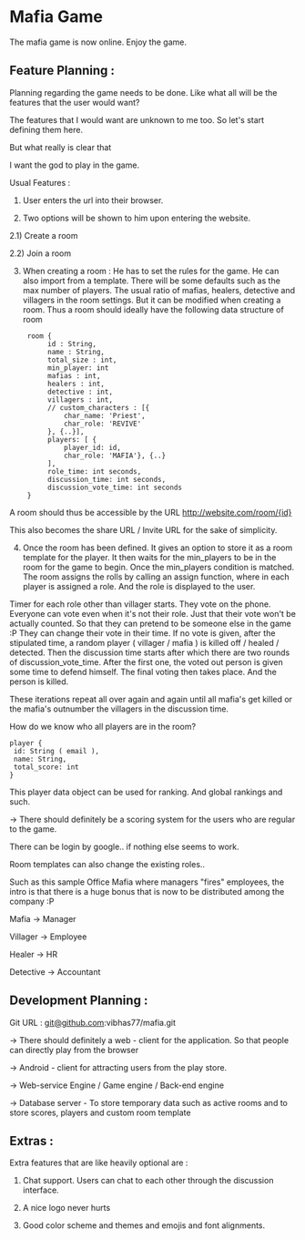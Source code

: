 # Mafia Game
The mafia game is now online. Enjoy the game.

## Feature Planning :

Planning regarding the game needs to be done. Like what all will be the features that the user would want?

The features that I would want are unknown to me too. So let's start defining them here.

But what really is clear that

I want the god to play in the game.

Usual Features :

1) User enters the url into their browser.

2) Two options will be shown to him upon entering the website.

2.1) Create a room

2.2) Join a room

3) When creating a room : He has to set the rules for the game. He can also import from a template. There will be some defaults such as the max number of players. The usual ratio of mafias, healers, detective and villagers in the room settings. But it can be modified when creating a room. Thus a room should ideally have the following data structure of room

        room {
             id : String,
             name : String,
             total_size : int,
             min_player: int
             mafias : int,
             healers : int,
             detective : int,
             villagers : int,
             // custom_characters : [{
                 char_name: 'Priest',
                 char_role: 'REVIVE'
             }, {..}],
             players: [ {
                 player_id: id,
                 char_role: 'MAFIA'}, {..}
             ],
             role_time: int seconds,
             discussion_time: int seconds,
             discussion_vote_time: int seconds
        }

A room should thus be accessible by the URL http://website.com/room/{id}

This also becomes the share URL / Invite URL for the sake of simplicity.


4) Once the room has been defined. It gives an option to store it as a room template for the player. It then waits for the min_players to be in the room for the game to begin. Once the min_players condition is matched. The room assigns the rolls by calling an assign function, where in each player is assigned a role. And the role is displayed to the user.

Timer for each role other than villager starts. They vote on the phone.
Everyone can vote even when it's not their role. Just that their vote won't be actually counted. So that they can pretend to be someone else in the game :P
They can change their vote in their time. If no vote is given, after the stipulated time, a random player ( villager / mafia ) is killed off / healed / detected.
Then the discussion time starts after which there are two rounds of discussion_vote_time. After the first one, the voted out person is given some time to defend himself.
The final voting then takes place. And the person is killed.

These iterations repeat all over again and again until all mafia's get killed or the mafia's outnumber the villagers in the discussion time.

How do we know who all players are in the room?

    player {
     id: String ( email ),
     name: String,
     total_score: int
    }  

This player data object can be used for ranking. And global rankings and such.

-> There should definitely be a scoring system for the users who are regular to the game.

There can be login by google.. if nothing else seems to work.

Room templates can also change the existing roles..

Such as this sample Office Mafia where managers "fires" employees, the intro is that there is a huge bonus that is now to be distributed among the company :P

Mafia -> Manager

Villager -> Employee

Healer -> HR

Detective -> Accountant

## Development Planning :

Git URL : git@github.com:vibhas77/mafia.git

-> There should definitely a web - client for the application. So that people can directly play from the browser

-> Android - client for attracting users from the play store.

-> Web-service Engine / Game engine / Back-end engine

-> Database server - To store temporary data such as active rooms and to store scores, players and custom room template

## Extras :

Extra features that are like heavily optional are :

1) Chat support. Users can chat to each other through the discussion interface.

2) A nice logo never hurts

3) Good color scheme and themes and emojis and font alignments.
